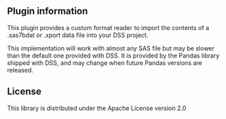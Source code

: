 ## Plugin information

This plugin provides a custom format reader to import the contents of a .sas7bdat or .xport data file into your DSS project.

This implementation will work with almost any SAS file but may be slower than the default one provided with DSS. It is provided by the Pandas library shipped with DSS, and may change when future Pandas versions are released.

## License

This library is distributed under the Apache License version 2.0
